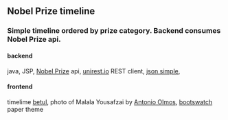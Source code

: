 ## Nobel Prize timeline

### Simple timeline ordered by prize category. Backend consumes Nobel Prize api.

#### backend
java, JSP,
[Nobel Prize](http://www.nobelprize.org/) api,
[unirest.io](http://unirest.io/java.html) REST client,
[json simple](http://code.google.com/p/json-simple/),

#### frontend
timelime [betul](http://codepen.io/betdream),
photo of Malala Yousafzai by [Antonio Olmos](http://www.antonioolmos.com),
[bootswatch](http://bootswatch.com/paper/) paper theme